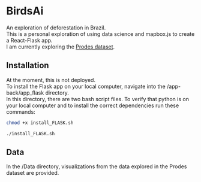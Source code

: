# BirdsAi
An exploration of deforestation in Brazil. </br> 
This is a personal exploration of using data science and mapbox.js to create a React-Flask app. </br>
I am currently exploring the [Prodes dataset](https://data.globalforestwatch.org/datasets/gfw::prodes-deforestation-in-amazonia/about). </br>

## Installation
At the moment, this is not deployed. <br>
To install the Flask app on your local computer, navigate into the /app-back/app_flask directory. <br>
In this directory, there are two bash script files. 
To verify that python is on your local computer and to install the correct dependencies run these commands: <br>
```bash 
chmod +x install_FLASK.sh 
```
```bash 
./install_FLASK.sh 
```
## Data
In the /Data directory, visualizations from the data explored in the Prodes dataset are provided. 

